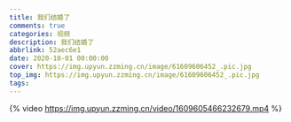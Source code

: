 ```yaml
---
title: 我们结婚了
comments: true
categories: 视频
description: 我们结婚了
abbrlink: 52aec6e1
date: 2020-10-01 00:00:00
cover: https://img.upyun.zzming.cn/image/61609606452_.pic.jpg
top_img: https://img.upyun.zzming.cn/image/61609606452_.pic.jpg
tags:
---
```


{% video https://img.upyun.zzming.cn/video/1609605466232679.mp4 %}